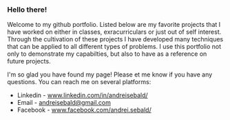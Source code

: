 ### Hello there!
  Welcome to my github portfolio. Listed below are my favorite projects that I have worked on either in classes, exracurriculars or just out of self interest. Through the cultivation of these projects I have developed many techniques that can be applied to all different types of problems. I use this portfolio not only to demonstrate my capabilties, but also to have as a reference on future projects.  

  I'm so glad you have found my page! Please et me know if you have any questions. You can reach me on several platforms:
  - Linkedin - www.linkedin.com/in/andreisebald/
  - Email - andreisebald@gmail.com
  - Facebook - www.facebook.com/andrei.sebald/
  
